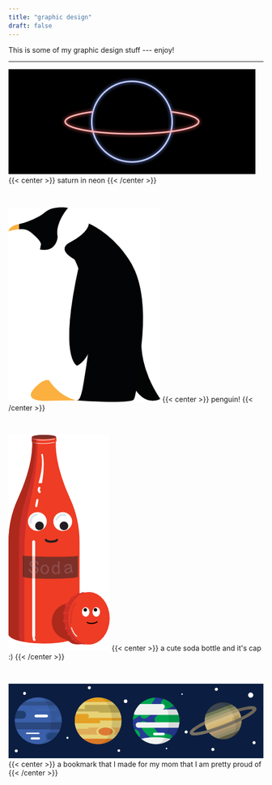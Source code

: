 ```yaml
---
title: "graphic design"
draft: false
---
```


This is some of my graphic design stuff --- enjoy!

<!--more-->
___

![saturn](/saturn.png#center)
{{< center >}} saturn in neon {{< /center >}}

&nbsp;

![penguin](/penguin.png#center)
{{< center >}} penguin! {{< /center >}}

&nbsp;

![soda](/soda.png#center)
{{< center >}} a cute soda bottle and it's cap :) {{< /center >}}

&nbsp;

![bookmark](/bookmark_sideways.png#center)
{{< center >}} a bookmark that I made for my mom that I am pretty proud of  {{< /center >}}
